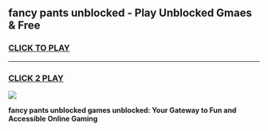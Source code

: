 
## fancy pants unblocked - Play Unblocked Gmaes & Free
<h3>
<a href="https://news.freeplayer.one?title=fancy_pants_unblocked&ref=16F">CLICK TO PLAY</a></h3>
<hr>

<h3>
<a href="https://news.freeplayer.one?title=fancy_pants_unblocked&ref=16F">CLICK 2 PLAY</a>
  
</h3>

<a href="https://news.freeplayer.one?title=fancy_pants_unblocked&ref=16F/"><img src="https://clearcache.store/games.png"></a>


**fancy pants unblocked games unblocked: Your Gateway to Fun and Accessible Online Gaming**
